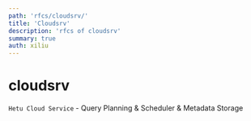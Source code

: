 ```yaml
---
path: 'rfcs/cloudsrv/'
title: 'Cloudsrv'
description: 'rfcs of cloudsrv'
summary: true
auth: xiliu
---
```


# cloudsrv

`Hetu Cloud Service` - Query Planning & Scheduler & Metadata Storage
